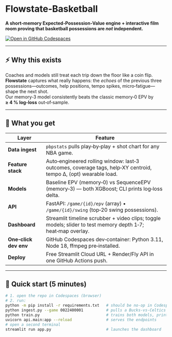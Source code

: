 # Flowstate‑Basketball
**A short‑memory Expected‑Possession‑Value engine + interactive film room proving that basketball possessions are *not* independent.**

[![Open in GitHub Codespaces](https://github.com/codespaces/badge.svg)](https://github.com/<your‑org>/flowstate-basketball?quickstart=1)

---

## ⚡ Why this exists
Coaches and models still treat each trip down the floor like a coin flip. **Flowstate** captures what really happens: the *echoes* of the previous three possessions—outcomes, help positions, tempo spikes, micro‑fatigue—shape the next shot.  
Our memory‑3 model consistently beats the classic memory‑0 EPV by **≥ 4 % log‑loss** out‑of‑sample.

---

## 🔑 What you get
| Layer | Feature |
|-------|---------|
| **Data ingest** | `pbpstats` pulls play‑by‑play + shot chart for any NBA game. |
| **Feature stack** | Auto‑engineered rolling window: last‑3 outcomes, coverage tags, help‑XY centroid, tempo Δ, (opt) wearable load. |
| **Models** | Baseline EPV (memory‑0) vs SequenceEPV (memory‑3) — both XGBoost; CLI prints log‑loss delta. |
| **API** | FastAPI: `/game/{id}/epv` (array) • `/game/{id}/swing` (top‑20 swing possessions). |
| **Dashboard** | Streamlit timeline scrubber + video clips; toggle models; slider to test memory depth 1‑7; heat‑map overlay. |
| **One‑click dev env** | GitHub Codespaces dev‑container: Python 3.11, Node 18, ffmpeg pre‑installed. |
| **Deploy** | Free Streamlit Cloud URL + Render/Fly API in one GitHub Actions push. |

---

## 🚀 Quick start (5 minutes)

```bash
# 1. open the repo in Codespaces (browser)
# 2. run:
python -m pip install -r requirements.txt   # should be no‑op in Codespace
python ingest.py --game 0022400001          # pulls a Bucks‑vs‑Celtics demo game
python train.py                             # trains both models, prints log‑loss
uvicorn api.main:app --reload               # serves the endpoints
# open a second terminal
streamlit run app.py                        # launches the dashboard
